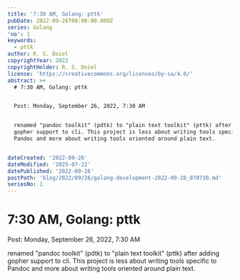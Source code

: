 ```yaml
---
title: '7:30 AM, Golang: pttk'
pubDate: 2022-09-26T00:00:00.000Z
series: Golang
'no': 1
keywords:
  - pttk
author: R. S. Doiel
copyrightYear: 2022
copyrightHolder: R. S. Doiel
license: 'https://creativecommons.org/licenses/by-sa/4.0/'
abstract: >+
  # 7:30 AM, Golang: pttk


  Post: Monday, September 26, 2022, 7:30 AM


  renamed "pandoc toolkit" (pdtk) to "plain text toolkit" (pttk) after adding
  gopher support to cli. This project is less about writing tools specific to
  Pandoc and more about writing tools oriented around plain text.


dateCreated: '2022-09-26'
dateModified: '2025-07-22'
datePublished: '2022-09-26'
postPath: 'blog/2022/09/26/golang-development-2022-09-26_070730.md'
seriesNo: 1
---
```


# 7:30 AM, Golang: pttk

Post: Monday, September 26, 2022, 7:30 AM

renamed "pandoc toolkit" (pdtk) to "plain text toolkit" (pttk) after adding gopher support to cli. This project is less about writing tools specific to Pandoc and more about writing tools oriented around plain text.
